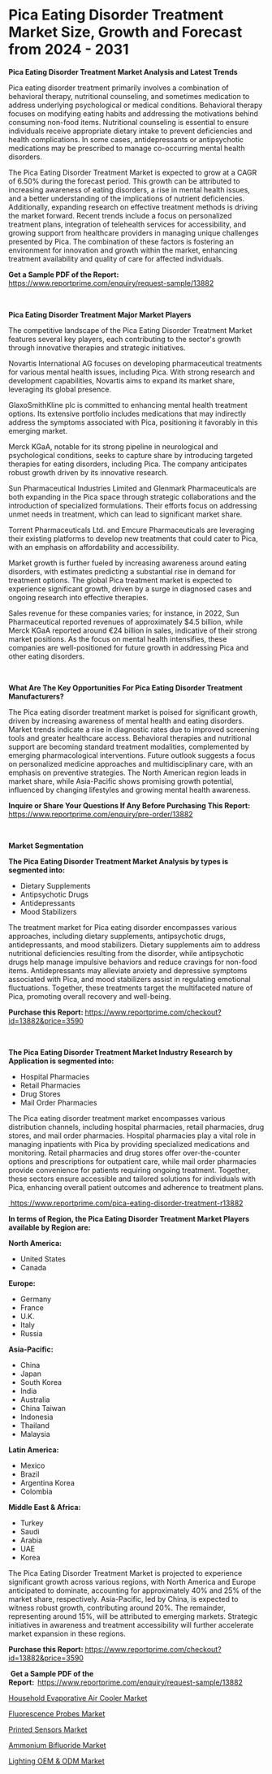 <p><h1>Pica Eating Disorder Treatment Market Size, Growth and Forecast from 2024 - 2031</h1></p><p><strong>Pica Eating Disorder Treatment Market Analysis and Latest Trends</strong></p>
<p><p>Pica eating disorder treatment primarily involves a combination of behavioral therapy, nutritional counseling, and sometimes medication to address underlying psychological or medical conditions. Behavioral therapy focuses on modifying eating habits and addressing the motivations behind consuming non-food items. Nutritional counseling is essential to ensure individuals receive appropriate dietary intake to prevent deficiencies and health complications. In some cases, antidepressants or antipsychotic medications may be prescribed to manage co-occurring mental health disorders.</p><p>The Pica Eating Disorder Treatment Market is expected to grow at a CAGR of 6.50% during the forecast period. This growth can be attributed to increasing awareness of eating disorders, a rise in mental health issues, and a better understanding of the implications of nutrient deficiencies. Additionally, expanding research on effective treatment methods is driving the market forward. Recent trends include a focus on personalized treatment plans, integration of telehealth services for accessibility, and growing support from healthcare providers in managing unique challenges presented by Pica. The combination of these factors is fostering an environment for innovation and growth within the market, enhancing treatment availability and quality of care for affected individuals.</p></p>
<p><strong>Get a Sample PDF of the Report:&nbsp;</strong> <a href="https://www.reportprime.com/enquiry/request-sample/13882?utm_campaign=1848&utm_medium=2&utm_source=Github&utm_content=ia&utm_term=29112024&utm_id=pica-eating-disorder-treatment">https://www.reportprime.com/enquiry/request-sample/13882</a></p>
<p>&nbsp;</p>
<p><strong>Pica Eating Disorder Treatment Major Market Players</strong></p>
<p><p>The competitive landscape of the Pica Eating Disorder Treatment Market features several key players, each contributing to the sector's growth through innovative therapies and strategic initiatives. </p><p>Novartis International AG focuses on developing pharmaceutical treatments for various mental health issues, including Pica. With strong research and development capabilities, Novartis aims to expand its market share, leveraging its global presence.</p><p>GlaxoSmithKline plc is committed to enhancing mental health treatment options. Its extensive portfolio includes medications that may indirectly address the symptoms associated with Pica, positioning it favorably in this emerging market.</p><p>Merck KGaA, notable for its strong pipeline in neurological and psychological conditions, seeks to capture share by introducing targeted therapies for eating disorders, including Pica. The company anticipates robust growth driven by its innovative research.</p><p>Sun Pharmaceutical Industries Limited and Glenmark Pharmaceuticals are both expanding in the Pica space through strategic collaborations and the introduction of specialized formulations. Their efforts focus on addressing unmet needs in treatment, which can lead to significant market share.</p><p>Torrent Pharmaceuticals Ltd. and Emcure Pharmaceuticals are leveraging their existing platforms to develop new treatments that could cater to Pica, with an emphasis on affordability and accessibility.</p><p>Market growth is further fueled by increasing awareness around eating disorders, with estimates predicting a substantial rise in demand for treatment options. The global Pica treatment market is expected to experience significant growth, driven by a surge in diagnosed cases and ongoing research into effective therapies.</p><p>Sales revenue for these companies varies; for instance, in 2022, Sun Pharmaceutical reported revenues of approximately $4.5 billion, while Merck KGaA reported around €24 billion in sales, indicative of their strong market positions. As the focus on mental health intensifies, these companies are well-positioned for future growth in addressing Pica and other eating disorders.</p></p>
<p>&nbsp;</p>
<p><strong>What Are The Key Opportunities For Pica Eating Disorder Treatment Manufacturers?</strong></p>
<p><p>The Pica eating disorder treatment market is poised for significant growth, driven by increasing awareness of mental health and eating disorders. Market trends indicate a rise in diagnostic rates due to improved screening tools and greater healthcare access. Behavioral therapies and nutritional support are becoming standard treatment modalities, complemented by emerging pharmacological interventions. Future outlook suggests a focus on personalized medicine approaches and multidisciplinary care, with an emphasis on preventive strategies. The North American region leads in market share, while Asia-Pacific shows promising growth potential, influenced by changing lifestyles and growing mental health awareness.</p></p>
<p><strong>Inquire or Share Your Questions If Any Before Purchasing This Report:</strong> <a href="https://www.reportprime.com/enquiry/pre-order/13882?utm_campaign=1848&utm_medium=2&utm_source=Github&utm_content=ia&utm_term=29112024&utm_id=pica-eating-disorder-treatment">https://www.reportprime.com/enquiry/pre-order/13882</a></p>
<p>&nbsp;</p>
<p><strong>Market Segmentation</strong></p>
<p><strong>The Pica Eating Disorder Treatment Market Analysis by types is segmented into:</strong></p>
<p><ul><li>Dietary Supplements</li><li>Antipsychotic Drugs</li><li>Antidepressants</li><li>Mood Stabilizers</li></ul></p>
<p><p>The treatment market for Pica eating disorder encompasses various approaches, including dietary supplements, antipsychotic drugs, antidepressants, and mood stabilizers. Dietary supplements aim to address nutritional deficiencies resulting from the disorder, while antipsychotic drugs help manage impulsive behaviors and reduce cravings for non-food items. Antidepressants may alleviate anxiety and depressive symptoms associated with Pica, and mood stabilizers assist in regulating emotional fluctuations. Together, these treatments target the multifaceted nature of Pica, promoting overall recovery and well-being.</p></p>
<p><strong>Purchase this Report:&nbsp;</strong><a href="https://www.reportprime.com/checkout?id=13882&price=3590&utm_campaign=1848&utm_medium=2&utm_source=Github&utm_content=ia&utm_term=29112024&utm_id=pica-eating-disorder-treatment">https://www.reportprime.com/checkout?id=13882&price=3590</a></p>
<p>&nbsp;</p>
<p><strong>The Pica Eating Disorder Treatment Market Industry Research by Application is segmented into:</strong></p>
<p><ul><li>Hospital Pharmacies</li><li>Retail Pharmacies</li><li>Drug Stores</li><li>Mail Order Pharmacies</li></ul></p>
<p><p>The Pica eating disorder treatment market encompasses various distribution channels, including hospital pharmacies, retail pharmacies, drug stores, and mail order pharmacies. Hospital pharmacies play a vital role in managing inpatients with Pica by providing specialized medications and monitoring. Retail pharmacies and drug stores offer over-the-counter options and prescriptions for outpatient care, while mail order pharmacies provide convenience for patients requiring ongoing treatment. Together, these sectors ensure accessible and tailored solutions for individuals with Pica, enhancing overall patient outcomes and adherence to treatment plans.</p></p>
<p><a href="https://www.reportprime.com/pica-eating-disorder-treatment-r13882?utm_campaign=1848&utm_medium=2&utm_source=Github&utm_content=ia&utm_term=29112024&utm_id=pica-eating-disorder-treatment">&nbsp;https://www.reportprime.com/pica-eating-disorder-treatment-r13882</a></p>
<p><strong>In terms of Region, the Pica Eating Disorder Treatment Market Players available by Region are:</strong></p>
<p>
    <p> <strong> North America: </strong>
        <ul>
            <li>United States</li>
            <li>Canada</li>
        </ul>
        </p> 
    <p> <strong> Europe: </strong>
        <ul>
            <li>Germany</li>
            <li>France</li>
            <li>U.K.</li>
            <li>Italy</li>
            <li>Russia</li>
        </ul>
        </p> 
    <p> <strong> Asia-Pacific: </strong>
        <ul>
            <li>China</li>
            <li>Japan</li>
            <li>South Korea</li>
            <li>India</li>
            <li>Australia</li>
            <li>China Taiwan</li>
            <li>Indonesia</li>
            <li>Thailand</li>
            <li>Malaysia</li>
        </ul>
        </p> 
    <p> <strong> Latin America: </strong>
        <ul>
            <li>Mexico</li>
            <li>Brazil</li>
            <li>Argentina Korea</li>
            <li>Colombia</li>
        </ul>
        </p> 
    <p> <strong> Middle East & Africa: </strong>
        <ul>
            <li>Turkey</li>
            <li>Saudi</li>
            <li>Arabia</li>
            <li>UAE</li>
            <li>Korea</li>
        </ul>
    </p>
    </p>
<p><p>The Pica Eating Disorder Treatment Market is projected to experience significant growth across various regions, with North America and Europe anticipated to dominate, accounting for approximately 40% and 25% of the market share, respectively. Asia-Pacific, led by China, is expected to witness robust growth, contributing around 20%. The remainder, representing around 15%, will be attributed to emerging markets. Strategic initiatives in awareness and treatment accessibility will further accelerate market expansion in these regions.</p></p>
<p><strong>Purchase this Report: </strong><a href="https://www.reportprime.com/checkout?id=13882&price=3590&utm_campaign=1848&utm_medium=2&utm_source=Github&utm_content=ia&utm_term=29112024&utm_id=pica-eating-disorder-treatment">https://www.reportprime.com/checkout?id=13882&price=3590</a></p>
<p>&nbsp;<strong>Get a Sample PDF of the Report:&nbsp;&nbsp;</strong><a href="https://www.reportprime.com/enquiry/request-sample/13882?utm_campaign=1848&utm_medium=2&utm_source=Github&utm_content=ia&utm_term=29112024&utm_id=pica-eating-disorder-treatment">https://www.reportprime.com/enquiry/request-sample/13882</a></p>
<p><strong></strong></p>
<p><p><a href="https://issuu.com/reportprime-2/docs/household-evaporative-air-cooler-market-size-2030.?utm_campaign=1848&utm_medium=2&utm_source=Github&utm_content=ia&utm_term=29112024&utm_id=pica-eating-disorder-treatment">Household Evaporative Air Cooler Market</a></p><p><a href="https://www.linkedin.com/pulse/comprehensive-market-analysis-fluorescence-probes-projected-qudvc?utm_campaign=1848&utm_medium=2&utm_source=Github&utm_content=ia&utm_term=29112024&utm_id=pica-eating-disorder-treatment">Fluorescence Probes Market</a></p><p><a href="https://www.linkedin.com/pulse/printed-sensors-market-velocity-127-cagr-trajectory-2024-2031-uebse?utm_campaign=1848&utm_medium=2&utm_source=Github&utm_content=ia&utm_term=29112024&utm_id=pica-eating-disorder-treatment">Printed Sensors Market</a></p><p><a href="https://www.linkedin.com/pulse/emerging-trends-ammonium-bifluoride-market-detailed-overview-pifde?utm_campaign=1848&utm_medium=2&utm_source=Github&utm_content=ia&utm_term=29112024&utm_id=pica-eating-disorder-treatment">Ammonium Bifluoride Market</a></p><p><a href="https://issuu.com/reportprime-2/docs/lighting-oem-odm-market-size-2030.pptx?utm_campaign=1848&utm_medium=2&utm_source=Github&utm_content=ia&utm_term=29112024&utm_id=pica-eating-disorder-treatment">Lighting OEM & ODM Market</a></p></p>